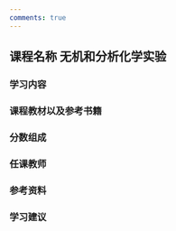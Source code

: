 ```yaml
---
comments: true
---
```


## 课程名称 无机和分析化学实验

### 学习内容





### 课程教材以及参考书籍





### 分数组成



### 任课教师



### 参考资料



### 学习建议




